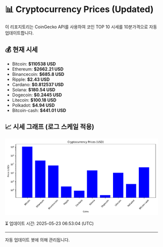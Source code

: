 
# 📊 Cryptocurrency Prices (Updated)

이 리포지토리는 CoinGecko API를 사용하여 코인 TOP 10 시세를 10분가격으로 자동 업데이트합니다.

## 💰 현재 시세
- Bitcoin: **$110538 USD**
- Ethereum: **$2662.21 USD**
- Binancecoin: **$685.8 USD**
- Ripple: **$2.43 USD**
- Cardano: **$0.812537 USD**
- Solana: **$180.54 USD**
- Dogecoin: **$0.2445 USD**
- Litecoin: **$100.18 USD**
- Polkadot: **$4.94 USD**
- Bitcoin-cash: **$441.01 USD**

## 📈 시세 그래프 (로그 스케일 적용)
![Crypto Prices](crypto_prices.png)

⏳ 업데이트 시간: 2025-05-23 06:53:04 (UTC)

---
자동 업데이트 봇에 의해 관리됩니다.
